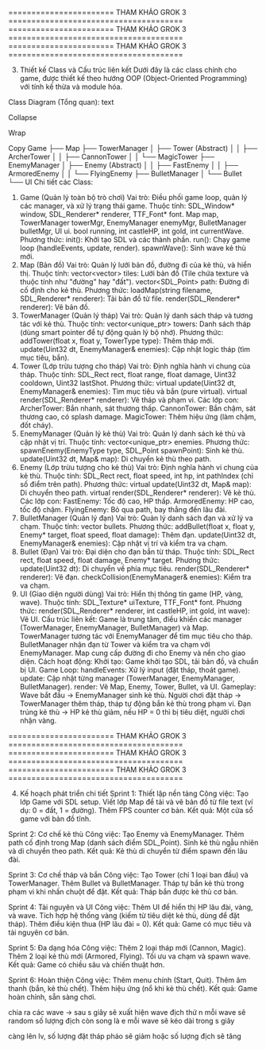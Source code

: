 =======================  THAM KHẢO GROK 3  ======================================
=======================  THAM KHẢO GROK 3  ======================================
=======================  THAM KHẢO GROK 3  ======================================

3. Thiết kế Class và Cấu trúc liên kết
Dưới đây là các class chính cho game, được thiết kế theo hướng OOP (Object-Oriented Programming) với tính kế thừa và module hóa.

Class Diagram (Tổng quan):
text

Collapse

Wrap

Copy
Game
├── Map
├── TowerManager
│   ├── Tower (Abstract)
│   │   ├── ArcherTower
│   │   ├── CannonTower
│   │   └── MagicTower
├── EnemyManager
│   ├── Enemy (Abstract)
│   │   ├── FastEnemy
│   │   ├── ArmoredEnemy
│   │   └── FlyingEnemy
├── BulletManager
│   └── Bullet
└── UI
Chi tiết các Class:
1. Game (Quản lý toàn bộ trò chơi)
Vai trò: Điều phối game loop, quản lý các manager, và xử lý trạng thái game.
Thuộc tính:
SDL_Window* window, SDL_Renderer* renderer, TTF_Font* font.
Map map, TowerManager towerMgr, EnemyManager enemyMgr, BulletManager bulletMgr, UI ui.
bool running, int castleHP, int gold, int currentWave.
Phương thức:
init(): Khởi tạo SDL và các thành phần.
run(): Chạy game loop (handleEvents, update, render).
spawnWave(): Sinh wave kẻ thù mới.
2. Map (Bản đồ)
Vai trò: Quản lý lưới bản đồ, đường đi của kẻ thù, và hiển thị.
Thuộc tính:
vector<vector<Tile>> tiles: Lưới bản đồ (Tile chứa texture và thuộc tính như "đường" hay "đất").
vector<SDL_Point> path: Đường đi cố định cho kẻ thù.
Phương thức:
loadMap(string filename, SDL_Renderer* renderer): Tải bản đồ từ file.
render(SDL_Renderer* renderer): Vẽ bản đồ.
3. TowerManager (Quản lý tháp)
Vai trò: Quản lý danh sách tháp và tương tác với kẻ thù.
Thuộc tính:
vector<unique_ptr<Tower>> towers: Danh sách tháp (dùng smart pointer để tự động quản lý bộ nhớ).
Phương thức:
addTower(float x, float y, TowerType type): Thêm tháp mới.
update(Uint32 dt, EnemyManager& enemies): Cập nhật logic tháp (tìm mục tiêu, bắn).
4. Tower (Lớp trừu tượng cho tháp)
Vai trò: Định nghĩa hành vi chung của tháp.
Thuộc tính:
SDL_Rect rect, float range, float damage, Uint32 cooldown, Uint32 lastShot.
Phương thức:
virtual update(Uint32 dt, EnemyManager& enemies): Tìm mục tiêu và bắn (pure virtual).
virtual render(SDL_Renderer* renderer): Vẽ tháp và phạm vi.
Các lớp con:
ArcherTower: Bắn nhanh, sát thương thấp.
CannonTower: Bắn chậm, sát thương cao, có splash damage.
MagicTower: Thêm hiệu ứng (làm chậm, đốt cháy).
5. EnemyManager (Quản lý kẻ thù)
Vai trò: Quản lý danh sách kẻ thù và cập nhật vị trí.
Thuộc tính:
vector<unique_ptr<Enemy>> enemies.
Phương thức:
spawnEnemy(EnemyType type, SDL_Point spawnPoint): Sinh kẻ thù.
update(Uint32 dt, Map& map): Di chuyển kẻ thù theo path.
6. Enemy (Lớp trừu tượng cho kẻ thù)
Vai trò: Định nghĩa hành vi chung của kẻ thù.
Thuộc tính:
SDL_Rect rect, float speed, int hp, int pathIndex (chỉ số điểm trên path).
Phương thức:
virtual update(Uint32 dt, Map& map): Di chuyển theo path.
virtual render(SDL_Renderer* renderer): Vẽ kẻ thù.
Các lớp con:
FastEnemy: Tốc độ cao, HP thấp.
ArmoredEnemy: HP cao, tốc độ chậm.
FlyingEnemy: Bỏ qua path, bay thẳng đến lâu đài.
7. BulletManager (Quản lý đạn)
Vai trò: Quản lý danh sách đạn và xử lý va chạm.
Thuộc tính:
vector<Bullet> bullets.
Phương thức:
addBullet(float x, float y, Enemy* target, float speed, float damage): Thêm đạn.
update(Uint32 dt, EnemyManager& enemies): Cập nhật vị trí và kiểm tra va chạm.
8. Bullet (Đạn)
Vai trò: Đại diện cho đạn bắn từ tháp.
Thuộc tính:
SDL_Rect rect, float speed, float damage, Enemy* target.
Phương thức:
update(Uint32 dt): Di chuyển về phía mục tiêu.
render(SDL_Renderer* renderer): Vẽ đạn.
checkCollision(EnemyManager& enemies): Kiểm tra va chạm.
9. UI (Giao diện người dùng)
Vai trò: Hiển thị thông tin game (HP, vàng, wave).
Thuộc tính:
SDL_Texture* uiTexture, TTF_Font* font.
Phương thức:
render(SDL_Renderer* renderer, int castleHP, int gold, int wave): Vẽ UI.
Cấu trúc liên kết:
Game là trung tâm, điều khiển các manager (TowerManager, EnemyManager, BulletManager) và Map.
TowerManager tương tác với EnemyManager để tìm mục tiêu cho tháp.
BulletManager nhận đạn từ Tower và kiểm tra va chạm với EnemyManager.
Map cung cấp đường đi cho Enemy và nền cho giao diện.
Cách hoạt động:
Khởi tạo: Game khởi tạo SDL, tải bản đồ, và chuẩn bị UI.
Game Loop:
handleEvents: Xử lý input (đặt tháp, thoát game).
update: Cập nhật từng manager (TowerManager, EnemyManager, BulletManager).
render: Vẽ Map, Enemy, Tower, Bullet, và UI.
Gameplay:
Wave bắt đầu → EnemyManager sinh kẻ thù.
Người chơi đặt tháp → TowerManager thêm tháp, tháp tự động bắn kẻ thù trong phạm vi.
Đạn trúng kẻ thù → HP kẻ thù giảm, nếu HP = 0 thì bị tiêu diệt, người chơi nhận vàng.



=======================  THAM KHẢO GROK 3  ======================================
=======================  THAM KHẢO GROK 3  ======================================
=======================  THAM KHẢO GROK 3  ======================================

4. Kế hoạch phát triển chi tiết
Sprint 1: Thiết lập nền tảng
Công việc:
Tạo lớp Game với SDL setup.
Viết lớp Map để tải và vẽ bản đồ từ file text (ví dụ: 0 = đất, 1 = đường).
Thêm FPS counter cơ bản.
Kết quả: Một cửa sổ game với bản đồ tĩnh.


Sprint 2: Cơ chế kẻ thù
Công việc:
Tạo Enemy và EnemyManager.
Thêm path cố định trong Map (danh sách điểm SDL_Point).
Sinh kẻ thù ngẫu nhiên và di chuyển theo path.
Kết quả: Kẻ thù di chuyển từ điểm spawn đến lâu đài.


Sprint 3: Cơ chế tháp và bắn
Công việc:
Tạo Tower (chỉ 1 loại ban đầu) và TowerManager.
Thêm Bullet và BulletManager.
Tháp tự bắn kẻ thù trong phạm vi khi nhấn chuột để đặt.
Kết quả: Tháp bắn được kẻ thù cơ bản.


Sprint 4: Tài nguyên và UI
Công việc:
Thêm UI để hiển thị HP lâu đài, vàng, và wave.
Tích hợp hệ thống vàng (kiếm từ tiêu diệt kẻ thù, dùng để đặt tháp).
Thêm điều kiện thua (HP lâu đài = 0).
Kết quả: Game có mục tiêu và tài nguyên cơ bản.


Sprint 5: Đa dạng hóa
Công việc:
Thêm 2 loại tháp mới (Cannon, Magic).
Thêm 2 loại kẻ thù mới (Armored, Flying).
Tối ưu va chạm và spawn wave.
Kết quả: Game có chiều sâu và chiến thuật hơn.


Sprint 6: Hoàn thiện
Công việc:
Thêm menu chính (Start, Quit).
Thêm âm thanh (bắn, kẻ thù chết).
Thêm hiệu ứng (nổ khi kẻ thù chết).
Kết quả: Game hoàn chỉnh, sẵn sàng chơi.




chia ra các wave
-> sau s giây sẽ xuất hiện wave địch thứ n
mỗi wave sẽ random số lượng địch còn song là e
mỗi wave sẽ kéo dài trong s giây

càng lên lv, số lượng đặt tháp pháo sẽ giảm hoặc số lượng địch sẽ tăng

